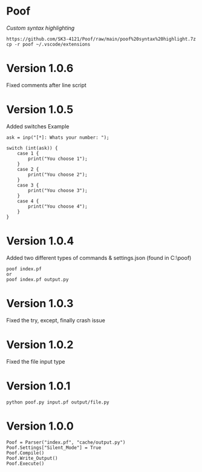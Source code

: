 # Poof
_Custom syntax highlighting_

    https://github.com/SK3-4121/Poof/raw/main/poof%20syntax%20highlight.7z
    cp -r poof ~/.vscode/extensions

# Version 1.0.6
Fixed comments after line script

# Version 1.0.5
Added switches
Example

    ask = inp("[*]: Whats your number: ");

    switch (int(ask)) {
        case 1 {
            print("You choose 1");
        }
        case 2 {
            print("You choose 2");
        }
        case 3 {
            print("You choose 3");
        }
        case 4 {
            print("You choose 4");
        }
    }


# Version 1.0.4
Added two different types of commands & settings.json (found in C:\poof)

    poof index.pf
    or
    poof index.pf output.py

# Version 1.0.3
Fixed the try, except, finally crash issue

# Version 1.0.2
Fixed the file input type

# Version 1.0.1
    python poof.py input.pf output/file.py

# Version 1.0.0
    Poof = Parser("index.pf", "cache/output.py")
    Poof.Settings["Silent_Mode"] = True
    Poof.Compile()
    Poof.Write_Output()
    Poof.Execute()

